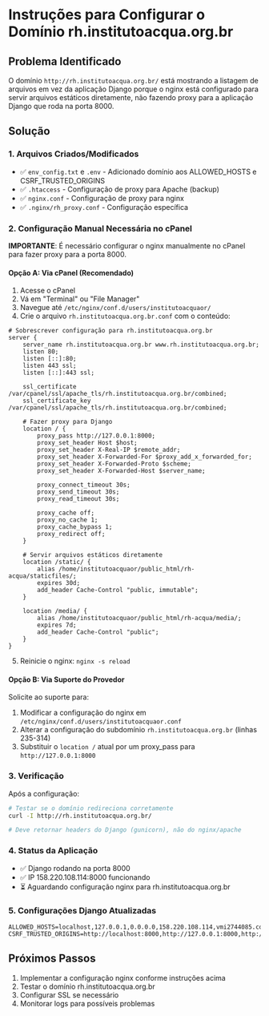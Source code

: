 # Instruções para Configurar o Domínio rh.institutoacqua.org.br

## Problema Identificado
O domínio `http://rh.institutoacqua.org.br/` está mostrando a listagem de arquivos em vez da aplicação Django porque o nginx está configurado para servir arquivos estáticos diretamente, não fazendo proxy para a aplicação Django que roda na porta 8000.

## Solução

### 1. Arquivos Criados/Modificados
- ✅ `env_config.txt` e `.env` - Adicionado domínio aos ALLOWED_HOSTS e CSRF_TRUSTED_ORIGINS
- ✅ `.htaccess` - Configuração de proxy para Apache (backup)
- ✅ `nginx.conf` - Configuração de proxy para nginx
- ✅ `.nginx/rh_proxy.conf` - Configuração específica

### 2. Configuração Manual Necessária no cPanel

**IMPORTANTE**: É necessário configurar o nginx manualmente no cPanel para fazer proxy para a porta 8000.

#### Opção A: Via cPanel (Recomendado)
1. Acesse o cPanel
2. Vá em "Terminal" ou "File Manager"
3. Navegue até `/etc/nginx/conf.d/users/institutoacquaor/`
4. Crie o arquivo `rh.institutoacqua.org.br.conf` com o conteúdo:

```nginx
# Sobrescrever configuração para rh.institutoacqua.org.br
server {
    server_name rh.institutoacqua.org.br www.rh.institutoacqua.org.br;
    listen 80;
    listen [::]:80;
    listen 443 ssl;
    listen [::]:443 ssl;

    ssl_certificate /var/cpanel/ssl/apache_tls/rh.institutoacqua.org.br/combined;
    ssl_certificate_key /var/cpanel/ssl/apache_tls/rh.institutoacqua.org.br/combined;

    # Fazer proxy para Django
    location / {
        proxy_pass http://127.0.0.1:8000;
        proxy_set_header Host $host;
        proxy_set_header X-Real-IP $remote_addr;
        proxy_set_header X-Forwarded-For $proxy_add_x_forwarded_for;
        proxy_set_header X-Forwarded-Proto $scheme;
        proxy_set_header X-Forwarded-Host $server_name;
        
        proxy_connect_timeout 30s;
        proxy_send_timeout 30s;
        proxy_read_timeout 30s;
        
        proxy_cache off;
        proxy_no_cache 1;
        proxy_cache_bypass 1;
        proxy_redirect off;
    }

    # Servir arquivos estáticos diretamente
    location /static/ {
        alias /home/institutoacquaor/public_html/rh-acqua/staticfiles/;
        expires 30d;
        add_header Cache-Control "public, immutable";
    }

    location /media/ {
        alias /home/institutoacquaor/public_html/rh-acqua/media/;
        expires 7d;
        add_header Cache-Control "public";
    }
}
```

5. Reinicie o nginx: `nginx -s reload`

#### Opção B: Via Suporte do Provedor
Solicite ao suporte para:
1. Modificar a configuração do nginx em `/etc/nginx/conf.d/users/institutoacquaor.conf`
2. Alterar a configuração do subdomínio `rh.institutoacqua.org.br` (linhas 235-314)
3. Substituir o `location /` atual por um proxy_pass para `http://127.0.0.1:8000`

### 3. Verificação
Após a configuração:
```bash
# Testar se o domínio redireciona corretamente
curl -I http://rh.institutoacqua.org.br/

# Deve retornar headers do Django (gunicorn), não do nginx/apache
```

### 4. Status da Aplicação
- ✅ Django rodando na porta 8000
- ✅ IP 158.220.108.114:8000 funcionando
- ⏳ Aguardando configuração nginx para rh.institutoacqua.org.br

### 5. Configurações Django Atualizadas
```env
ALLOWED_HOSTS=localhost,127.0.0.1,0.0.0.0,158.220.108.114,vmi2744085.contaboserver.net,rh.institutoacqua.org.br
CSRF_TRUSTED_ORIGINS=http://localhost:8000,http://127.0.0.1:8000,http://0.0.0.0:8000,http://158.220.108.114:8000,https://158.220.108.114:8000,http://rh.institutoacqua.org.br,https://rh.institutoacqua.org.br
```

## Próximos Passos
1. Implementar a configuração nginx conforme instruções acima
2. Testar o domínio rh.institutoacqua.org.br
3. Configurar SSL se necessário
4. Monitorar logs para possíveis problemas

